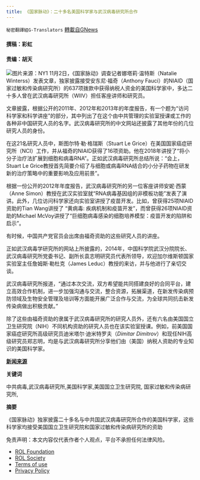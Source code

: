 ```yaml
---
title: 《国家脉动》：二十多名美国科学家与武汉病毒研究所合作
---
```

`秘密翻譯組G-Translators` [轉載自GNews](https://gnews.org/zh-hans/1636163/)

#### 撰稿：彩虹       

#### 责编：胡天
![](https://assets.gnews.org/wp-content/uploads/2021/11/image-38.png)图片来源：NY1
11月2日，《国家脉动》调查记者娜塔莉·温特斯（Natalie Winterss）发表文章，独家披露接受安东尼·福奇（Anthony Fauci）的NIAID（国家过敏和传染病研究所）的637项拨款中获得纳税人资金的美国科学家中，多达二十多人曾在武汉病毒研究所（WIIV）担任客座讲师和研究员。

文章披露，根据公开的2011年、2012年和2013年的年度报告，有一个题为“访问科学家和科学讲座”的部分，其中列出了在这个由中共管理的实验室授课或工作的各种非中国研究人员的名字。武汉病毒研究所的中文网站还披露了其他年份的几位研究人员的身份。

在这21名研究人员中，斯图尔特·勒·格瑞斯（Stuart Le Grice）在美国国家癌症研究所（NCI）工作，并从福奇的NIAID获得了16项资助。他在2018年讲授了“将小分子治疗法扩展到细胞和病毒RNA”。正如武汉病毒研究所总结所说：“会上，Stuart Le Grice教授首先简要介绍了与细胞或病毒RNA结合的小分子药物在研发新的治疗策略中的重要影响及应用前景”。

根据一份公开的2012年年度报告，武汉病毒研究所的另一位客座讲师安妮·西蒙（Anne Simon）教授在武汉实验室就“RNA病毒基因组的非模板功能”发表了演讲。此外，几位访问科学家还向实验室讲授了疫苗开发。比如，曾获得25项NIAID资助的Tian Wang讲授了 “黄病毒: 疾病机制和疫苗开发”，而曾获得26项NIAID资助的Michael McVoy讲授了“巨细胞病毒感染的细胞培养模型：疫苗开发的陷阱和启示”。

有时候，中国共产党官员会出席由福奇资助的这些研究人员的讲座。

正如武汉病毒学研究所的网站上所披露的，2014年，中国科学院武汉分院院长、武汉病毒研究所党委书记、副所长袁志明研究员代表所领导，欢迎加尔维斯顿国家实验室主任詹姆斯·勒杜克（James Leduc）教授的来访，并与他进行了亲切交谈。

武汉病毒研究所报道，“通过本次交流，双方希望能共同搭建良好的合同平台，建立高效合作机制，进一步加强沟通与交流，整合资源，拓展渠道，在新发传染病预防领域及生物安全管理及培训等方面能开展广泛合作与交流，为全球共同抗击新发传染病做出积极贡献。”

除了这些由福奇资助的隶属于武汉病毒研究所的研究人员外，还有六名由美国国立卫生研究院（NIH）不同机构资助的研究人员也在该实验室授课。例如，前美国国家癌症研究所高级研究员迪米塔尔·迪米特罗夫（*Dimitar Dimitrov*）和现任NIH高级研究员郑志明，均是与武汉病毒研究所分享他们由（美国）纳税人资助的专业知识的美国科学家。

**[新闻来源](Over%2020%20Fauci-Funded%20Researchers%20Have%20Served%20At%20the%20Chinese%20Communist-Run%20Wuhan%20Lab)**



**关键词**

中共病毒,武汉病毒研究所,美国科学家,美国国立卫生研究院, 国家过敏和传染病研究所,

**摘要**

《国家脉动》独家披露二十多名与中共国武汉病毒研究所合作的美国科学家，这些科学家均接受美国国立卫生研究院和国家过敏和传染病研究所的资助

 

免责声明：本文内容仅代表作者个人观点，平台不承担任何法律风险。

- [ROL Foundation](https://rolfoundation.org/)
- [ROL Society](https://rolsociety.org/)
- [Terms of use](https://gnews.org/terms-of-use-3/)
- [Privacy Policy](https://gnews.org/privacy-policy/)
